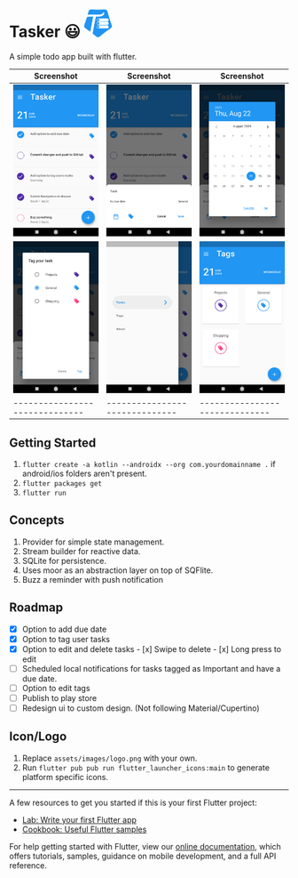 # Tasker 😃 <img src="https://github.com/matrixjnr/todo-app/blob/master/assets/images/logo.png" width="50px">


A simple todo app built with flutter.

| Screenshot                                                                       | Screenshot                                                                       | Screenshot                                                                       |
| -------------------------------------------------------------------------------- | -------------------------------------------------------------------------------- | -------------------------------------------------------------------------------- |
| <img src="https://github.com/matrixjnr/todo-app/blob/master/Screenshot1.png"> | <img src="https://github.com/matrixjnr/todo-app/blob/master/Screenshot2.png"> | <img src="https://github.com/matrixjnr/todo-app/blob/master/Screenshot3.png"> |
| <img src="https://github.com/matrixjnr/todo-app/blob/master/Screenshot4.png"> | <img src="https://github.com/matrixjnr/todo-app/blob/master/Screenshot5.png"> | <img src="https://github.com/matrixjnr/todo-app/blob/master/Screenshot6.png"> |
| ------------------------------                                                   | ------------------------------                                                   | ------------------------------                                                   |

## Getting Started

1. `flutter create -a kotlin --androidx --org com.yourdomainname .` if android/ios folders aren't present.
2. `flutter packages get`
3. `flutter run`

## Concepts

1. Provider for simple state management.
2. Stream builder for reactive data.
3. SQLite for persistence. 
4. Uses moor as an abstraction layer on top of SQFlite.
5. Buzz a reminder with push notification

## Roadmap

- [x] Option to add due date
- [x] Option to tag user tasks
- [x] Option to edit and delete tasks
      - [x] Swipe to delete
      - [x] Long press to edit
- [ ] Scheduled local notifications for tasks tagged as Important and have a due date.
- [ ] Option to edit tags
- [ ] Publish to play store
- [ ] Redesign ui to custom design. (Not following Material/Cupertino)

## Icon/Logo

1. Replace `assets/images/logo.png` with your own.
2. Run `flutter pub pub run flutter_launcher_icons:main` to generate platform specific icons.

-----------------------------------------------------------------
A few resources to get you started if this is your first Flutter project:

- [Lab: Write your first Flutter app](https://flutter.dev/docs/get-started/codelab)
- [Cookbook: Useful Flutter samples](https://flutter.dev/docs/cookbook)

For help getting started with Flutter, view our
[online documentation](https://flutter.dev/docs), which offers tutorials,
samples, guidance on mobile development, and a full API reference.

